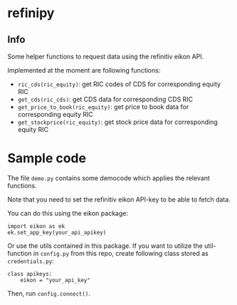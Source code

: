 # refinipy

## Info

Some helper functions to request data using the refinitiv eikon API.

Implemented at the moment are following functions:

- `ric_cds(ric_equity)`: get RIC codes of CDS for corresponding equity RIC
- `get_cds(ric_cds)`: get CDS data for corresponding CDS RIC
- `get_price_to_book(ric_equity)`: get price to book data for corresponding equity RIC
- `get_stockprice(ric_equity)`: get stock price data for corresponding equity RIC

# Sample code

The file `demo.py` contains some democode which applies the relevant functions.

Note that you need to set the refinitiv eikon API-key to be able to fetch data.

You can do this using the eikon package:

```
import eikon as ek
ek.set_app_key(your_api_apikey)
```

Or use the utils contained in this package. If you want to utilize the util-function in `config.py` from this repo, create following class stored as `credentials.py`:

```
class apikeys:
    eikon = "your_api_key"
```

Then, run `config.connect()`.

